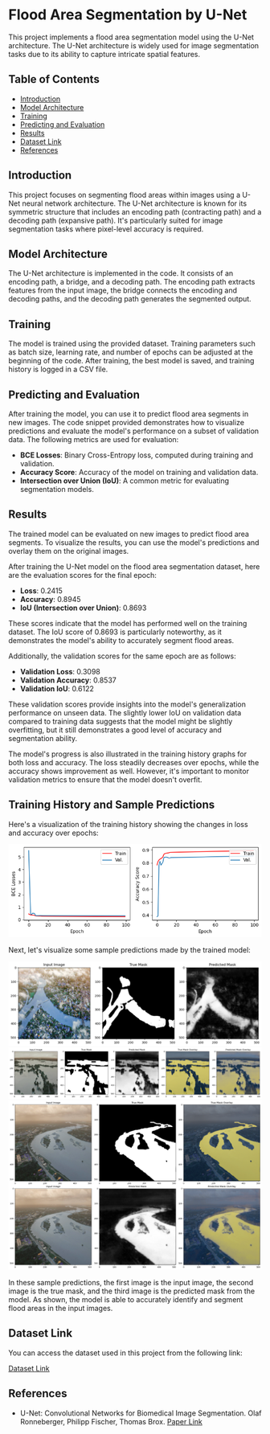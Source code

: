 # Flood Area Segmentation by U-Net

This project implements a flood area segmentation model using the U-Net architecture. The U-Net architecture is widely used for image segmentation tasks due to its ability to capture intricate spatial features.

## Table of Contents
- [Introduction](#introduction)
- [Model Architecture](#model-architecture)
- [Training](#training)
- [Predicting and Evaluation](#predicting-and-evaluation)
- [Results](#results)
- [Dataset Link](#dataset-link)
- [References](#references)

## Introduction

This project focuses on segmenting flood areas within images using a U-Net neural network architecture. The U-Net architecture is known for its symmetric structure that includes an encoding path (contracting path) and a decoding path (expansive path). It's particularly suited for image segmentation tasks where pixel-level accuracy is required.

## Model Architecture

The U-Net architecture is implemented in the code. It consists of an encoding path, a bridge, and a decoding path. The encoding path extracts features from the input image, the bridge connects the encoding and decoding paths, and the decoding path generates the segmented output.

## Training

The model is trained using the provided dataset. Training parameters such as batch size, learning rate, and number of epochs can be adjusted at the beginning of the code. After training, the best model is saved, and training history is logged in a CSV file.

## Predicting and Evaluation

After training the model, you can use it to predict flood area segments in new images. The code snippet provided demonstrates how to visualize predictions and evaluate the model's performance on a subset of validation data. The following metrics are used for evaluation:

- **BCE Losses**: Binary Cross-Entropy loss, computed during training and validation.
- **Accuracy Score**: Accuracy of the model on training and validation data.
- **Intersection over Union (IoU)**: A common metric for evaluating segmentation models.

## Results

The trained model can be evaluated on new images to predict flood area segments. To visualize the results, you can use the model's predictions and overlay them on the original images. 

After training the U-Net model on the flood area segmentation dataset, here are the evaluation scores for the final epoch:

- **Loss**: 0.2415
- **Accuracy**: 0.8945
- **IoU (Intersection over Union)**: 0.8693

These scores indicate that the model has performed well on the training dataset. The IoU score of 0.8693 is particularly noteworthy, as it demonstrates the model's ability to accurately segment flood areas.

Additionally, the validation scores for the same epoch are as follows:

- **Validation Loss**: 0.3098
- **Validation Accuracy**: 0.8537
- **Validation IoU**: 0.6122

These validation scores provide insights into the model's generalization performance on unseen data. The slightly lower IoU on validation data compared to training data suggests that the model might be slightly overfitting, but it still demonstrates a good level of accuracy and segmentation ability.

The model's progress is also illustrated in the training history graphs for both loss and accuracy. The loss steadily decreases over epochs, while the accuracy shows improvement as well. However, it's important to monitor validation metrics to ensure that the model doesn't overfit.

## Training History and Sample Predictions

Here's a visualization of the training history showing the changes in loss and accuracy over epochs:

![Training History](Training_History.png)

Next, let's visualize some sample predictions made by the trained model:

![Sample Prediction 1](Prediction_1.png)
![Sample Prediction 2](Prediction_2.png)
![Sample Prediction 3](Prediction_3.png)

In these sample predictions, the first image is the input image, the second image is the true mask, and the third image is the predicted mask from the model. As shown, the model is able to accurately identify and segment flood areas in the input images.

## Dataset Link

You can access the dataset used in this project from the following link:

[Dataset Link](https://www.kaggle.com/datasets/faizalkarim/flood-area-segmentation)

## References

- U-Net: Convolutional Networks for Biomedical Image Segmentation. Olaf Ronneberger, Philipp Fischer, Thomas Brox. [Paper Link](https://arxiv.org/abs/1505.04597)
